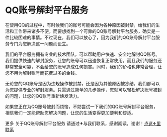 # QQ账号解封平台服务

在使用QQ的过程中，有时候我们的账号可能会因为各种原因被封禁，给我们的生活和工作带来诸多不便。而要想找到一个可靠的QQ账号解封平台服务，确实是一件比较困难的事情。不过现在，我们可以放心了，因为我们的QQ账号解封平台服务专门为您解决这一问题而设立。

我们的平台服务拥有专业的技术团队，可以帮助用户快速、安全地解封QQ账号。我们提供快速的解封服务，让您的账号可以迅速恢复正常使用。而且我们的服务还非常安全可靠，不会给您的账号造成任何损害。同时，我们的价格也非常合理，让您不用为解封账号而花费过多的金钱。

无论您的QQ账号是因为违规操作被封禁，还是因为其他原因被冻结，我们都可以为您提供专业的解封服务。只需通过简单的几步操作，您就可以轻松解决账号被封的问题，让您的QQ账号重新焕发活力。

如果您正在为QQ账号被封而烦恼，不妨尝试一下我们的QQ账号解封平台服务，相信我们一定能帮助您解决问题，让您的生活变得更加便利和舒适。

更多 关于QQ账号解封平台服务 请通过✈与我们联系，感谢阅读，谢谢！[点这✈里联系](https://ss.k02.cc)